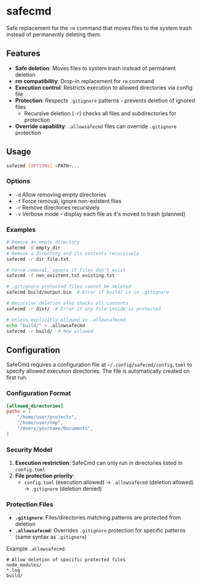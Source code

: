 # safecmd

Safe replacement for the `rm` command that moves files to the system trash instead of permanently deleting them.

## Features

- **Safe deletion**: Moves files to system trash instead of permanent deletion
- **rm compatibility**: Drop-in replacement for `rm` command
- **Execution control**: Restricts execution to allowed directories via config file
- **Protection**: Respects `.gitignore` patterns - prevents deletion of ignored files
  - Recursive deletion (`-r`) checks all files and subdirectories for protection
- **Override capability**: `.allowsafecmd` files can override `.gitignore` protection

## Usage

```bash
safecmd [OPTIONS] <PATH>...
```

### Options

- `-d`  Allow removing empty directories
- `-f`  Force removal, ignore non-existent files
- `-r`  Remove directories recursively
- `-v`  Verbose mode - display each file as it's moved to trash (planned)

### Examples

```bash
# Remove an empty directory
safecmd -d empty_dir
# Remove a directory and its contents recursively
safecmd -r dir file.txt

# Force removal, ignore if files don't exist
safecmd -f non_existent.txt existing.txt

# .gitignore protected files cannot be deleted
safecmd build/output.bin  # Error if build/ is in .gitignore

# Recursive deletion also checks all contents
safecmd -r dist/  # Error if any file inside is protected

# Unless explicitly allowed in .allowsafecmd
echo "build/" > .allowsafecmd
safecmd -r build/  # Now allowed
```

## Configuration

SafeCmd requires a configuration file at `~/.config/safecmd/config.toml` to specify allowed execution directories. The file is automatically created on first run.

### Configuration Format

```toml
[allowed_directories]
paths = [
    "/home/user/projects",
    "/home/user/tmp",
    "/Users/yourname/Documents",
]
```

### Security Model

1. **Execution restriction**: SafeCmd can only run in directories listed in `config.toml`
2. **File protection priority**: 
   - `config.toml` (execution allowed) → `.allowsafecmd` (deletion allowed) → `.gitignore` (deletion denied)

### Protection Files

- **`.gitignore`**: Files/directories matching patterns are protected from deletion
- **`.allowsafecmd`**: Overrides `.gitignore` protection for specific patterns (same syntax as `.gitignore`)

Example `.allowsafecmd`:
```
# Allow deletion of specific protected files
node_modules/
*.log
build/
```
